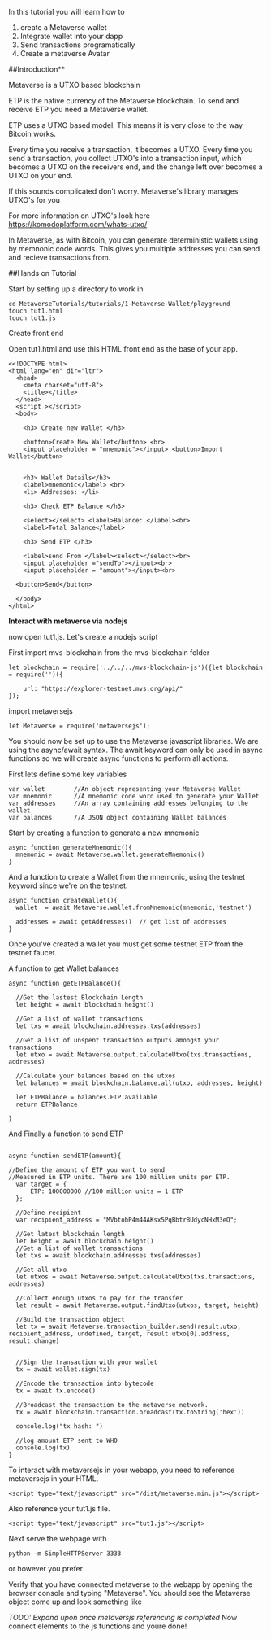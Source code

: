 In this tutorial you will learn how to

1. create a Metaverse wallet
2. Integrate wallet into your dapp
3. Send transactions programatically
4. Create a metaverse Avatar

##Introduction**

Metaverse is a UTXO based blockchain

ETP is the native currency of the Metaverse blockchain. To send and receive ETP you need a Metaverse wallet.

ETP uses a UTXO based model. This means it is very close to the way Bitcoin works.

Every time you receive a transaction, it becomes a UTXO.
Every time you send a transaction, you collect UTXO's into a transaction input,
which becomes a UTXO on the receivers end, and the change left over becomes a UTXO on your end.

If this sounds complicated don't worry. Metaverse's library manages UTXO's for you

For more information on UTXO's look here https://komodoplatform.com/whats-utxo/

In Metaverse, as with Bitcoin, you can generate deterministic wallets using by memnonic code words. This gives you multiple addresses you can send and recieve transactions from.

##Hands on Tutorial

Start by setting up a directory to work in

```
cd MetaverseTutorials/tutorials/1-Metaverse-Wallet/playground
touch tut1.html
touch tut1.js
```

Create front end

Open tut1.html and use this HTML front end as the base of your app.

```
<<!DOCTYPE html>
<html lang="en" dir="ltr">
  <head>
    <meta charset="utf-8">
    <title></title>
  </head>
  <script ></script>
  <body>

    <h3> Create new Wallet </h3>

    <button>Create New Wallet</button> <br>
    <input placeholder = "mnemonic"></input> <button>Import Wallet</button>


    <h3> Wallet Details</h3>
    <label>mnemonic</label> <br>
    <li> Addresses: </li>

    <h3> Check ETP Balance </h3>

    <select></select> <label>Balance: </label><br>
    <label>Total Balance</label>

    <h3> Send ETP </h3>

    <label>send From </label><select></select><br>
    <input placeholder ="sendTo"></input><br>
    <input placeholder = "amount"></input><br>

  <button>Send</button>

  </body>
</html>
```

**Interact with metaverse via nodejs**

now open tut1.js. Let's create a nodejs script

First import mvs-blockchain from the mvs-blockchain folder

```
let blockchain = require('../../../mvs-blockchain-js')({let blockchain = require('')({

    url: "https://explorer-testnet.mvs.org/api/"
});

```

import metaversejs

```
let Metaverse = require('metaversejs');
```


You should now be set up to use the Metaverse javascript libraries. We are using the async/await syntax. The await keyword can only be used in async functions so we will create async functions to perform all actions.

First lets define some key variables

```
var wallet        //An object representing your Metaverse Wallet
var mnemonic      //A mnemonic code word used to generate your Wallet
var addresses     //An array containing addresses belonging to the wallet
var balances      //A JSON object containing Wallet balances

```

Start by creating a function to generate a new mnemonic

```
async function generateMnemonic(){
  mnemonic = await Metaverse.wallet.generateMnemonic()
}

```

And a function to create a Wallet from the mnemonic, using the testnet keyword since we're on the testnet.


```
async function createWallet(){
  wallet  = await Metaverse.wallet.fromMnemonic(mnemonic,'testnet')

  addresses = await getAddresses()  // get list of addresses
}
```
Once you've created a wallet you must get some testnet ETP from the testnet faucet.

A function to get Wallet balances

```
async function getETPBalance(){

  //Get the lastest Blockchain Length
  let height = await blockchain.height()  

  //Get a list of wallet transactions
  let txs = await blockchain.addresses.txs(addresses)

  //Get a list of unspent transaction outputs amongst your transactions   
  let utxo = await Metaverse.output.calculateUtxo(txs.transactions, addresses)    

  //Calculate your balances based on the utxos
  let balances = await blockchain.balance.all(utxo, addresses, height)

  let ETPBalance = balances.ETP.available
  return ETPBalance

}

```

And Finally a function to send ETP

```

async function sendETP(amount){

//Define the amount of ETP you want to send
//Measured in ETP units. There are 100 million units per ETP.
  var target = {
      ETP: 100000000 //100 million units = 1 ETP
  };

  //Define recipient
  var recipient_address = "MVbtobP4m44AKsx5PqBbtrBUdycNHxM3eQ";

  //Get latest blockchain length
  let height = await blockchain.height()
  //Get a list of wallet transactions
  let txs = await blockchain.addresses.txs(addresses)

  //Get all utxo
  let utxos = await Metaverse.output.calculateUtxo(txs.transactions, addresses)

  //Collect enough utxos to pay for the transfer
  let result = await Metaverse.output.findUtxo(utxos, target, height)

  //Build the transaction object
  let tx = await Metaverse.transaction_builder.send(result.utxo, recipient_address, undefined, target, result.utxo[0].address, result.change)


  //Sign the transaction with your wallet
  tx = await wallet.sign(tx)

  //Encode the transaction into bytecode
  tx = await tx.encode()

  //Broadcast the transaction to the metaverse network.
  tx = await blockchain.transaction.broadcast(tx.toString('hex'))

  console.log("tx hash: ")

  //log amount ETP sent to WHO
  console.log(tx)
}

```




To interact with metaversejs in your webapp, you need to reference metaversejs in your HTML.

```
<script type="text/javascript" src="/dist/metaverse.min.js"></script>
```

Also reference your tut1.js file.

```
<script type="text/javascript" src="tut1.js"></script>
```

Next serve the webpage with


```
python -m SimpleHTTPServer 3333
```

or however you prefer

Verify that you have connected metaverse to the webapp by opening the browser console and typing "Metaverse". You should see the Metaverse object come up and look something like

_TODO: Expand upon once metaversjs referencing is completed_
Now connect elements to the js functions and youre done!
